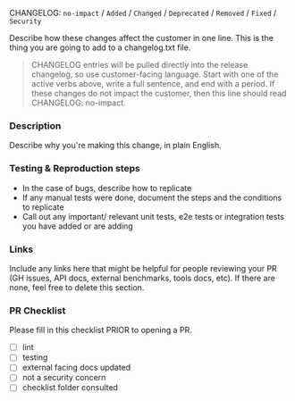 CHANGELOG: `no-impact` / `Added` / `Changed` / `Deprecated` / `Removed` / `Fixed` / `Security`

Describe how these changes affect the customer in one line. This is the thing you are going to add to a changelog.txt file.

> CHANGELOG entries will be pulled directly into the release changelog, so use
customer-facing language. Start with one of the active verbs above,
write a full sentence, and end with a period. If these changes do not
impact the customer, then this line should read CHANGELOG: no-impact.

### Description
Describe why you're making this change, in plain English.

### Testing & Reproduction steps
* In the case of bugs, describe how to replicate
* If any manual tests were done, document the steps and the conditions to replicate
* Call out any important/ relevant unit tests, e2e tests or integration tests you have added or are adding

### Links
Include any links here that might be helpful for people reviewing your PR (GH issues, API docs, external benchmarks, tools docs, etc). If there are none, feel free to delete this section.

### PR Checklist

Please fill in this checklist PRIOR to opening a PR.

* [ ] lint
* [ ] testing
* [ ] external facing docs updated
* [ ] not a security concern
* [ ] checklist folder consulted
